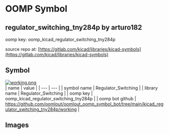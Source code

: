 # OOMP Symbol  
## regulator_switching_tny284p  by arturo182  
  
oomp key: oomp_kicad_regulator_switching_tny284p  
  
source repo at: [https://gitlab.com/kicad/libraries/kicad-symbols](https://gitlab.com/kicad/libraries/kicad-symbols)  
## Symbol  
  
[![working.png](working_600.png)](working.png)  
| name | value | 
| --- | --- | 
| symbol name | Regulator_Switching | 
| library name | Regulator_Switching | 
| oomp key | oomp_kicad_regulator_switching_tny284p | 
| oomp bot github | https://github.com/oomlout/oomlout_oomp_symbol_bot/tree/main/kicad_regulator_switching_tny284p/working | 
## Images  
